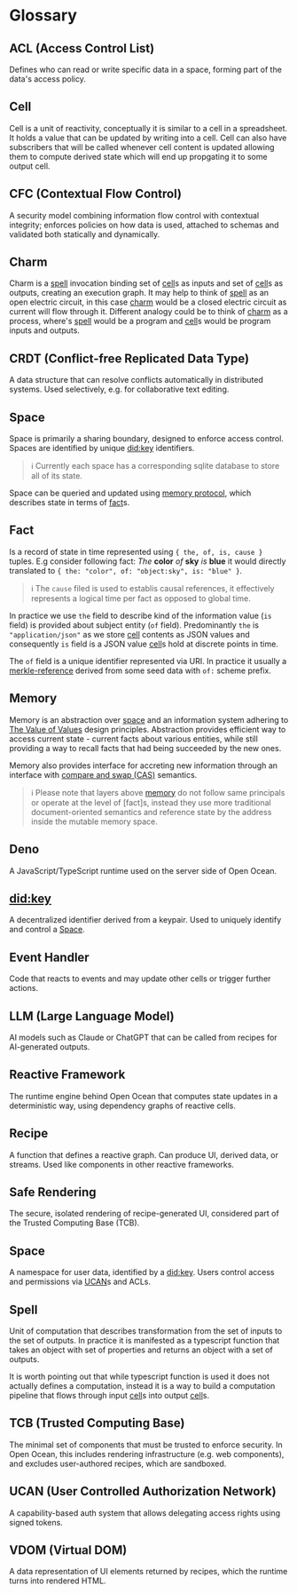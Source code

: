 # Glossary

## ACL (Access Control List)

Defines who can read or write specific data in a space, forming part of the data's access policy.

## Cell

Cell is a unit of reactivity, conceptually it is similar to a cell in a spreadsheet. It holds a value that can be updated by writing into a cell. Cell can also have subscribers that will be called whenever cell content is updated allowing them to compute derived state which will end up propgating it to some output cell.

## CFC (Contextual Flow Control)

A security model combining information flow control with contextual integrity; enforces policies on how data is used, attached to schemas and validated both statically and dynamically.

## Charm

Charm is a [spell] invocation binding set of [cell]s as inputs and set of [cell]s as outputs, creating an execution graph. It may help to think of [spell] as an open electric circuit, in this case [charm] would be a closed electric circuit as current will flow through it. Different analogy could be to think of [charm] as a process, where's [spell] would be a program and [cell]s would be program inputs and outputs.

## CRDT (Conflict-free Replicated Data Type)

A data structure that can resolve conflicts automatically in distributed systems. Used selectively, e.g. for collaborative text editing.

## Space

Space is primarily a sharing boundary, designed to enforce access control. Spaces are identified by unique [did:key] identifiers.

> ℹ️ Currently each space has a corresponding sqlite database to store all of its state.

Space can be queried and updated using [memory protocol], which describes state in terms of [fact](#fact)s.

## Fact

Is a record of state in time represented using `{ the, of, is, cause }` tuples. E.g consider following fact: _The_ **color** _of_ **sky** _is_ **blue** it would directly translated to
`{ the: "color", of: "object:sky", is: "blue" }`.

> ℹ️ The `cause` filed is used to establis causal references, it effectively represents a logical time per fact as opposed to global time.

In practice we use `the` field to describe kind of the information value (`is` field) is provided about subject entity (`of` field). Predominantly `the` is `"application/json"` as we store [cell] contents as JSON values and consequently `is` field is a JSON value [cell]s hold at discrete points in time.

The `of` field is a unique identifier represented via URI. In practice it usually a [merkle-reference] derived from some seed data with `of:` scheme prefix.

## Memory

Memory is an abstraction over [space] and an information system adhering to [The Value of Values] design principles. Abstraction provides efficient way to access current state - current facts about various entities, while still providing a way to recall facts that had being succeeded by the new ones.

Memory also provides interface for accreting new information through an interface with [compare and swap (CAS)][CAS] semantics.

> ℹ️ Please note that layers above [memory] do not follow same principals or operate at the level of [fact]s, instead they use more traditional document-oriented semantics and reference state by the address inside the mutable memory space.


## Deno

A JavaScript/TypeScript runtime used on the server side of Open Ocean.

## [did:key]

A decentralized identifier derived from a keypair. Used to uniquely identify and control a [Space].

## Event Handler

Code that reacts to events and may update other cells or trigger further actions.

## LLM (Large Language Model)

AI models such as Claude or ChatGPT that can be called from recipes for AI-generated outputs.

## Reactive Framework

The runtime engine behind Open Ocean that computes state updates in a deterministic way, using dependency graphs of reactive cells.

## Recipe

A function that defines a reactive graph. Can produce UI, derived data, or streams. Used like components in other reactive frameworks.

## Safe Rendering

The secure, isolated rendering of recipe-generated UI, considered part of the Trusted Computing Base (TCB).

## Space

A namespace for user data, identified by a [did:key]. Users control access and permissions via [UCAN]s and ACLs.

## Spell

Unit of computation that describes transformation from the set of inputs to the set of outputs. In practice it is manifested as a typescript function that takes an object with set of properties and returns an object with a set of outputs.

It is worth pointing out that while typescript function is used it does not actually defines a computation, instead it is a way to build a computation pipeline that flows through input [cell]s into output [cell]s.

## TCB (Trusted Computing Base)

The minimal set of components that must be trusted to enforce security. In Open Ocean, this includes rendering infrastructure (e.g. web components), and excludes user-authored recipes, which are sandboxed.

## UCAN (User Controlled Authorization Network)

A capability-based auth system that allows delegating access rights using signed tokens.

## VDOM (Virtual DOM)

A data representation of UI elements returned by recipes, which the runtime turns into rendered HTML.

[spell]:#spell
[cell]:#cell
[charm]:#charm
[acl]:#acl-access-control-list
[cfc]:#cfc-contextual-flow-control
[crdt]:#crdt-conflict-free-replicated-data-type
[deno]:#deno
[did:key]:#didkey
[event-handler]:#event-handler
[llm]:#llm-large-language-model
[memory]:#memory
[reactive-framework]:#reactive-framework
[recipe]:#recipe
[safe-rendering]:#safe-rendering
[space]:#space
[tcb]:#tcb-trusted-computing-base
[ucan]:#ucan-user-controlled-authorization-network
[vdom]:#vdom-virtual-dom
[memory protocol]:https://github.com/commontoolsinc/RFC/blob/main/rfc/memory.md
[The Value of Values]:https://www.youtube.com/watch?v=-I-VpPMzG7c
[merkle-reference]:https://github.com/Gozala/merkle-reference/blob/main/docs/spec.md
[CAS]:https://en.wikipedia.org/wiki/Compare-and-swap
[did:key]:https://w3c-ccg.github.io/did-key-spec
